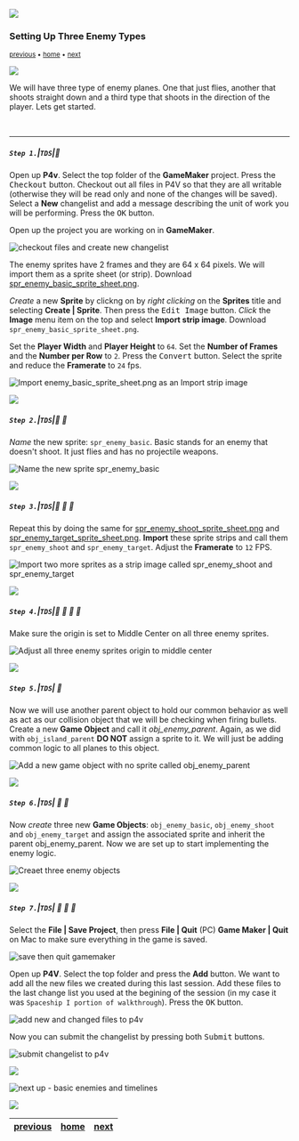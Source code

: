 ![](../images/line3.png)

### Setting Up Three Enemy Types

<sub>[previous](../scrolling-islands/README.md#user-content-scrolling-islands) • [home](../README.md#user-content-gms2-top-down-shooter) • [next](../basic-timelines/README.md#user-content-basic-enemy-and-timelines)</sub>

![](../images/line3.png)

We will have three type of enemy planes. One that just flies, another that shoots straight down and a third type that shoots in the direction of the player.  Lets get started.

<br>

---


##### `Step 1.`\|`TDS`|:small_blue_diamond:

Open up **P4v**.  Select the top folder of the **GameMaker** project. Press the <kbd>Checkout</kbd> button.  Checkout out all files in P4V so that they are all writable (otherwise they will be read only and none of the changes will be saved). Select a **New** changelist and add a message describing the unit of work you will be performing. Press the <kbd>OK</kbd> button.

Open up the project you are working on in **GameMaker**. 

![checkout files and create new changelist](images/checkoutFiles.png)


The enemy sprites have 2 frames and they are 64 x 64 pixels. We will import them as a sprite sheet (or strip). Download [spr_enemy_basic_sprite_sheet.png](../Assets/Sprites/spr_enemy_basic_sprite_sheet.png).

*Create* a new **Sprite** by clickng on by *right clicking* on the **Sprites** title and selecting **Create | Sprite**. Then press the <kbd>Edit Image</kbd> button. *Click* the **Image** menu item on the top and select **Import strip image**. Download `spr_enemy_basic_sprite_sheet.png`. 

Set the **Player Width** and **Player Height** to `64`.  Set the **Number of Frames** and the **Number per Row** to `2`. Press the <kbd>Convert</kbd> button.  Select the sprite and reduce the **Framerate** to `24` fps.

![Import enemy_basic_sprite_sheet.png as an Import strip image](images/ImportEnemyBasicSprite.gif)

![](../images/line2.png)

##### `Step 2.`\|`TDS`|:small_blue_diamond: :small_blue_diamond: 

*Name* the new sprite: `spr_enemy_basic`. Basic stands for an enemy that doesn't shoot.  It just flies and has no projectile weapons.

![Name the new sprite spr_enemy_basic](images/SprEnemyBasic.png)

![](../images/line2.png)

##### `Step 3.`\|`TDS`|:small_blue_diamond: :small_blue_diamond: :small_blue_diamond:

Repeat this by doing the same for [spr_enemy_shoot_sprite_sheet.png](../Assets/Sprites/spr_enemy_shoot_sprite_sheet.png) and [spr_enemy_target_sprite_sheet.png](../Assets/Sprites/spr_enemy_target_sprite_sheet.png).  **Import** these sprite strips and call them `spr_enemy_shoot` and `spr_enemy_target`. Adjust the **Framerate** to `12` FPS.

![Import two more sprites as a strip image called spr_enemy_shoot and spr_enemy_target](images/EnemyShootAndTarget.png)

![](../images/line2.png)

##### `Step 4.`\|`TDS`|:small_blue_diamond: :small_blue_diamond: :small_blue_diamond: :small_blue_diamond:

Make sure the origin is set to Middle Center on all three enemy sprites.

![Adjust all three enemy sprites origin to middle center](images/CenterOriginEnemy.png)

![](../images/line2.png)

##### `Step 5.`\|`TDS`| :small_orange_diamond:

Now we will use another parent object to hold our common behavior as well as act as our collision object that we will be checking when firing bullets. Create a new **Game Object** and call it *obj_enemy_parent*. Again, as we did with `obj_island_parent` **DO NOT** assign a sprite to it. We will just be adding common logic to all planes to this object.

![Add a new game object with no sprite called obj_enemy_parent](images/EnemyParentObject.png)

![](../images/line2.png)

##### `Step 6.`\|`TDS`| :small_orange_diamond: :small_blue_diamond:

Now *create* three new **Game Objects**: `obj_enemy_basic`, `obj_enemy_shoot` and `obj_enemy_target` and assign the associated sprite and inherit the parent obj_enemy_parent. Now we are set up to start implementing the enemy logic.

![Creaet three enemy objects](images/ObjEnemies.png)

![](../images/line2.png)

##### `Step 7.`\|`TDS`| :small_orange_diamond: :small_blue_diamond: :small_blue_diamond:

Select the **File | Save Project**, then press **File | Quit** (PC) **Game Maker | Quit** on Mac to make sure everything in the game is saved.

![save then quit gamemaker](images/saveQuit.png)

Open up **P4V**.  Select the top folder and press the **Add** button.  We want to add all the new files we created during this last session.  Add these files to the last change list you used at the begining of the session (in my case it was `Spaceship I portion of walkthrough`). Press the <kbd>OK</kbd> button.

![add new and changed files to p4v](images/add.png)

Now you can submit the changelist by pressing both <kbd>Submit</kbd> buttons.

![submit changelist to p4v](images/submit.png)

![](../images/line.png)

<!-- <img src="https://via.placeholder.com/1000x100/45D7CA/000000/?text=Next Up - Basic Enemy and Timelines"> -->
![next up - basic enemies and timelines](images/banner.png)

![](../images/line.png)

| [previous](../scrolling-islands/README.md#user-content-scrolling-islands)| [home](../README.md#user-content-gms2-top-down-shooter) | [next](../basic-timelines/README.md#user-content-basic-enemy-and-timelines)|
|---|---|---|
